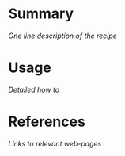 # Summary
_One line description of the recipe_
# Usage
_Detailed how to_
# References
_Links to relevant web-pages_